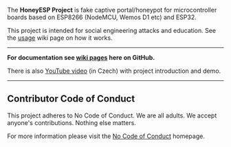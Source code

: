 The **HoneyESP Project** is fake captive portal/honeypot for microcontroller boards based on ESP8266 (NodeMCU, Wemos D1 etc) and ESP32.

This project is intended for social engineering attacks and education. See the [usage](https://github.com/ridercz/HoneyESP/wiki/Usage) wiki page on how it works.

---

**For documentation see [wiki pages](https://github.com/ridercz/HoneyESP/wiki) here on GitHub.**

There is also [YouTube video](https://www.youtube.com/watch?v=Nx8krNOBnGw) (in Czech) with project introduction and demo.

---

## Contributor Code of Conduct

This project adheres to No Code of Conduct. We are all adults. We accept anyone's contributions. Nothing else matters.

For more information please visit the [No Code of Conduct](https://github.com/domgetter/NCoC) homepage.
